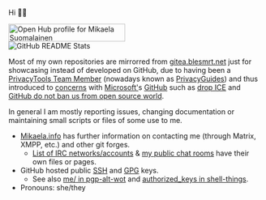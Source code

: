 Hi 👋🏻

<a target="_blank" href="https://www.openhub.net/accounts/Mikaela?ref=sample"><img alt='Open Hub profile for Mikaela Suomalainen' border='0' height='35' src='https://www.openhub.net/accounts/Mikaela/widgets/account_detailed?format=gif' width='230'></a><br/>
![GitHub README Stats](https://github-readme-stats.vercel.app/api?username=Mikaela&count_private=true&show_icons=true&theme=cobalt)

Most of my own repositories are mirrorred from [gitea.blesmrt.net](https://gitea.blesmrt.net/mikaela?tab=activity)
just for showcasing instead of developed on GitHub, due to having been a [PrivacyTools Team Member](https://web.archive.org/web/20210922131757/https://privacytools.io/about/)
(nowadays known as [PrivacyGuides](https://privacyguides.org/)) and thus introduced to [concerns](https://github.com/privacytools/privacytools.io/issues/763) with [Microsoft'](https://github.com/privacytools/privacytools.io/issues/843)s [GitHub](https://github.com/privacytools/privacytools.io/issues/1062) such as [drop ICE](https://github.com/selfagency/microsoft-drop-ice)
and [GitHub do not ban us from open source world](https://github.com/1995parham/github-do-not-ban-us).

In general I am mostly reporting issues, changing documentation or maintaining
small scripts or files of some use to me.

* [Mikaela.info](https://mikaela.info/) has further information on contacting me
  (through Matrix, XMPP, etc.) and other git forges.
  * [List of IRC networks/accounts](https://mikaela.info/txt/irc.txt) & [my public chat rooms](https://mikaela.info/discuss)
    have their own files or pages.
* GitHub hosted public [SSH](https://github.com/Mikaela.keys) and [GPG](https://github.com/Mikaela.gpg) keys.
  * See also [me/ in pgp-alt-wot](https://github.com/Mikaela/pgp-alt-wot/tree/master/me) and [authorized_keys in shell-things](https://github.com/Mikaela/shell-things/blob/master/.mikaela/keys/authorized_keys).
* Pronouns: she/they
